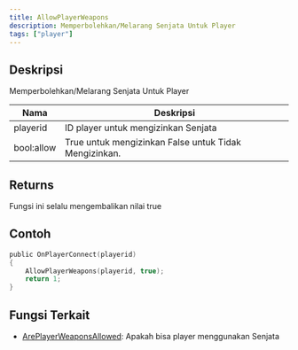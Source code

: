 ```yaml
---
title: AllowPlayerWeapons
description: Memperbolehkan/Melarang Senjata Untuk Player
tags: ["player"]
---
```


<VersionWarnID version='omp v1.1.0.2612' />

## Deskripsi

Memperbolehkan/Melarang Senjata Untuk Player

| Nama     | Deskripsi                              |
| -------- | -------------------------------------- |
| playerid | ID player untuk mengizinkan Senjata   |
| bool:allow| True untuk mengizinkan False untuk Tidak Mengizinkan. |

## Returns

Fungsi ini selalu mengembalikan nilai true

## Contoh

```c
public OnPlayerConnect(playerid)
{
    AllowPlayerWeapons(playerid, true);
    return 1;
}
```

## Fungsi Terkait

- [ArePlayerWeaponsAllowed](ArePlayerWeaponsAllowed): Apakah bisa player menggunakan Senjata
